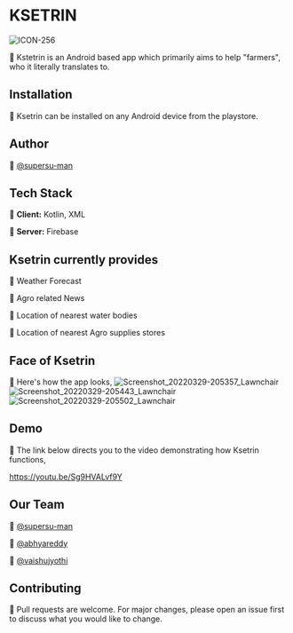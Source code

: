 # KSETRIN
![ICON-256](https://user-images.githubusercontent.com/84061738/160848720-a10d6469-ff90-4398-897b-b72b0e28bb83.png)

🌾 Kstetrin is an Android based app which primarily aims to help "farmers", who it literally translates to.

## Installation
🌾 Ksetrin can be installed on any Android device from the playstore.

## Author
🌾 [@supersu-man](https://www.github.com/supersu-man)

## Tech Stack 
🌾 **Client:** Kotlin, XML

🌾 **Server:** Firebase

## Ksetrin currently provides
🌾 Weather Forecast

🌾 Agro related News

🌾 Location of nearest water bodies

🌾 Location of nearest Agro supplies stores

## Face of Ksetrin 
🌾 Here's how the app looks,
![Screenshot_20220329-205357_Lawnchair](https://user-images.githubusercontent.com/84061738/160849975-8a6a5dfd-e69c-452b-9d80-7519def69b3c.png)
![Screenshot_20220329-205443_Lawnchair](https://user-images.githubusercontent.com/84061738/160850252-662f4675-94a9-44eb-b253-4893edb8ae97.png)
![Screenshot_20220329-205502_Lawnchair](https://user-images.githubusercontent.com/84061738/160850457-dee65aa1-6f02-4af5-8979-34cf4f9b07ac.png)

## Demo
🌾 The link below directs you to the video demonstrating how Ksetrin functions,

https://youtu.be/Sg9HVALvf9Y

## Our Team
🌾 [@supersu-man](https://www.github.com/supersu-man)

🌾 [@abhyareddy](https://www.github.com/abhyareddy)

🌾 [@vaishujyothi](https://www.github.com/vaishujyothi)

## Contributing
🌾 Pull requests are welcome. For major changes, please open an issue first to discuss what you would like to change.


